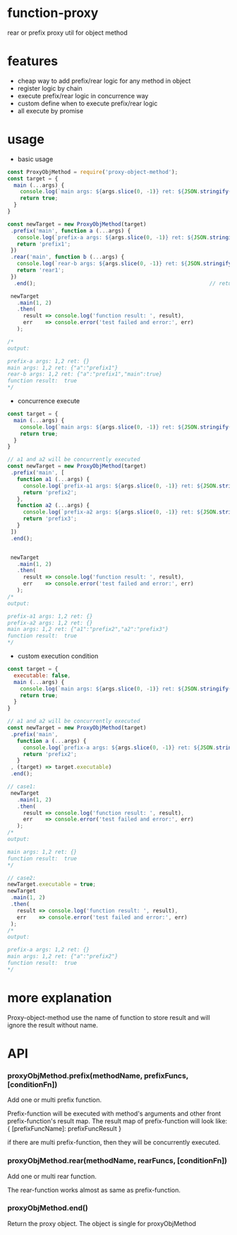 # function-proxy
rear or prefix proxy util for object method

# features
- cheap way to add prefix/rear logic for any method in object
- register logic by chain
- execute prefix/rear logic in concurrence way
- custom define when to execute prefix/rear logic
- all execute by promise

# usage
- basic usage 
```javascript
const ProxyObjMethod = require('proxy-object-method');
const target = {
  main (...args) {
    console.log(`main args: ${args.slice(0, -1)} ret: ${JSON.stringify(args[args.length - 1])}`)
    return true;
  }
}

const newTarget = new ProxyObjMethod(target)
 .prefix('main', function a (...args) {
   console.log(`prefix-a args: ${args.slice(0, -1)} ret: ${JSON.stringify(args[args.length - 1])}`); 
   return 'prefix1';
 })          
 .rear('main', function b (...args) {
   console.log(`rear-b args: ${args.slice(0, -1)} ret: ${JSON.stringify(args[args.length - 1])}`); 
   return 'rear1';
 })
  .end();                                                       // return proxy object

 newTarget
   .main(1, 2)
   .then(
     result => console.log('function result: ', result),
     err    => console.error('test failed and error:', err)
   );

/*
output: 

prefix-a args: 1,2 ret: {}
main args: 1,2 ret: {"a":"prefix1"}
rear-b args: 1,2 ret: {"a":"prefix1","main":true}
function result:  true
*/
```

- concurrence execute
```javascript
const target = {
  main (...args) {
    console.log(`main args: ${args.slice(0, -1)} ret: ${JSON.stringify(args[args.length - 1])}`)
    return true;
  }
}

// a1 and a2 will be concurrently executed 
const newTarget = new ProxyObjMethod(target)
 .prefix('main', [
   function a1 (...args) {
     console.log(`prefix-a1 args: ${args.slice(0, -1)} ret: ${JSON.stringify(args[args.length - 1])}`); 
     return 'prefix2';
   },
   function a2 (...args) {
     console.log(`prefix-a2 args: ${args.slice(0, -1)} ret: ${JSON.stringify(args[args.length - 1])}`); 
     return 'prefix3';
   }
 ])
 .end();


 newTarget
   .main(1, 2)
   .then(
     result => console.log('function result: ', result),
     err    => console.error('test failed and error:', err)
   );
/*
output:

prefix-a1 args: 1,2 ret: {}
prefix-a2 args: 1,2 ret: {}
main args: 1,2 ret: {"a1":"prefix2","a2":"prefix3"}
function result:  true
*/

```

- custom execution condition
```javascript
const target = {
  executable: false,
  main (...args) {
    console.log(`main args: ${args.slice(0, -1)} ret: ${JSON.stringify(args[args.length - 1])}`)
    return true;
  }
}

// a1 and a2 will be concurrently executed 
const newTarget = new ProxyObjMethod(target)
 .prefix('main',
   function a (...args) {
     console.log(`prefix-a args: ${args.slice(0, -1)} ret: ${JSON.stringify(args[args.length - 1])}`); 
     return 'prefix2';
   }
 , (target) => target.executable)
 .end();

// case1:
 newTarget
   .main(1, 2)
   .then(
     result => console.log('function result: ', result),
     err    => console.error('test failed and error:', err)
   );
/*
output: 

main args: 1,2 ret: {}
function result:  true
*/

// case2: 
newTarget.executable = true;
newTarget
 .main(1, 2)
 .then(
   result => console.log('function result: ', result),
   err    => console.error('test failed and error:', err)
 );
/*
output:

prefix-a args: 1,2 ret: {}
main args: 1,2 ret: {"a":"prefix2"}
function result:  true
*/

```

# more explanation
  Proxy-object-method use the name of function to store result and will ignore the result without name.

# API
### proxyObjMethod.prefix(methodName, prefixFuncs, [conditionFn])

  Add one or multi prefix function.

  Prefix-function will be executed with method's arguments and other front prefix-function's result map. The result map of prefix-function will look like:
  { [prefixFuncName]: prefixFuncResult }

  if there are multi prefix-function, then they will be concurrently executed.

### proxyObjMethod.rear(methodName, rearFuncs, [conditionFn])

  Add one or multi rear function. 

  The rear-function works almost as same as prefix-function.

### proxyObjMethod.end()
  Return the proxy object.
  The object is single for proxyObjMethod
